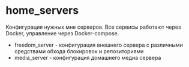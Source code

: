 # home_servers

Конфигурация нужных мне серверов. Все сервисы работают через Docker, управление через Docker-compose.

* freedom_server - конфигурация внешнего сервера с различными средствами обхода блокировок и репозиториями
* media_server - конфигурация домашнего медиа сервера
